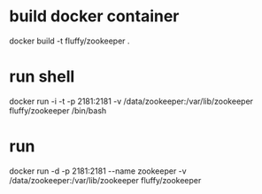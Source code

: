 # build docker container

docker build -t fluffy/zookeeper .

# run shell

docker run -i -t  -p 2181:2181  -v /data/zookeeper:/var/lib/zookeeper  fluffy/zookeeper /bin/bash

# run

docker run -d -p 2181:2181 --name zookeeper -v /data/zookeeper:/var/lib/zookeeper fluffy/zookeeper


